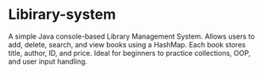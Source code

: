# Libirary-system
A simple Java console-based Library Management System. Allows users to add, delete, search, and view books using a HashMap. Each book stores title, author, ID, and price. Ideal for beginners to practice collections, OOP, and user input handling.
